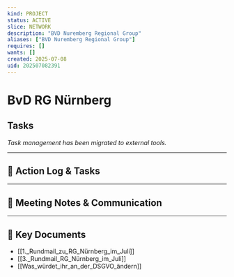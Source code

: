```yaml
---
kind: PROJECT
status: ACTIVE
slice: NETWORK
description: "BVD Nuremberg Regional Group"
aliases: ["BVD Nuremberg Regional Group"]
requires: []
wants: []
created: 2025-07-08
uid: 202507082391
---
```


# BvD RG Nürnberg

## Tasks

*Task management has been migrated to external tools.*

---

## 📝 Action Log & Tasks


---
## 💬 Meeting Notes & Communication


---
## 📎 Key Documents
- [[1._Rundmail_zu_RG_Nürnberg_im_Juli]]
- [[3._Rundmail_RG_Nürnberg_im_Juli]]
- [[Was_würdet_ihr_an_der_DSGVO_ändern]]
